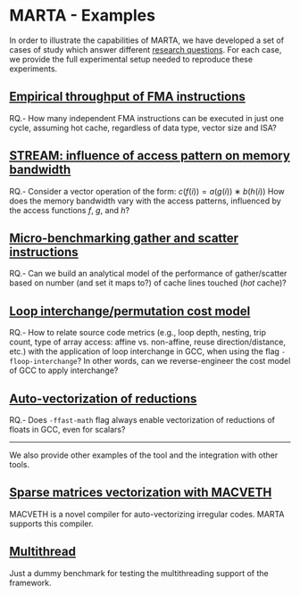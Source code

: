 # MARTA - Examples

In order to illustrate the capabilities of MARTA, we have developed a set of
cases of study which answer different [research
questions](https://en.wikipedia.org/wiki/Research_question). For each case, we
provide the full experimental setup needed to reproduce these experiments.

## [Empirical throughput of FMA instructions](asm/)
RQ.- How many independent FMA instructions can be executed in just one cycle,
assuming hot cache, regardless of data type, vector size and ISA?

## [STREAM: influence of access pattern on memory bandwidth](sat_packing/)

RQ.- Consider a vector operation of the form: $c(f(i)) =
a(g(i)) ∗ b(h(i))$
How does the memory bandwidth vary with the access patterns, influenced by the
access functions _f_, _g_, and _h_?

## [Micro-benchmarking gather and scatter instructions](gather_scatter/)

RQ.- Can we build an analytical model of the performance of gather/scatter
based on number (and set it maps to?) of cache lines touched (_hot_ cache)?

## [Loop interchange/permutation cost model](loop_interchange)

RQ.- How to relate source code metrics (e.g., loop depth, nesting, trip count,
type of array access: affine vs. non-affine, reuse direction/distance, etc.)
with the application of loop interchange in GCC, when using the flag
`-floop-interchange`? In other words, can we reverse-engineer the cost model of
GCC to apply interchange?

## [Auto-vectorization of reductions](autovectorization)

RQ.- Does `-ffast-math` flag always enable vectorization of reductions of
floats in GCC, even for scalars?

----

We also provide other examples of the tool and the integration with other tools.

## [Sparse matrices vectorization with MACVETH](matrices/)

MACVETH is a novel compiler for auto-vectorizing irregular codes. MARTA
supports this compiler.

## [Multithread](multithread/)

Just a dummy benchmark for testing the multithreading support of the framework.